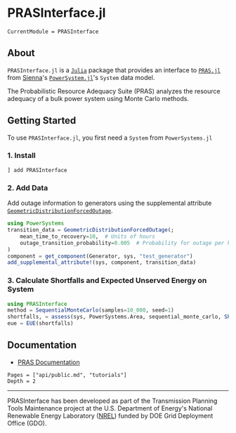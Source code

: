 # PRASInterface.jl

```@meta
CurrentModule = PRASInterface
```

## About

`PRASInterface.jl` is a [`Julia`](http://www.julialang.org) package that provides an interface to [`PRAS.jl`](https://nrel.github.io/PRAS) from [Sienna](https://www.nrel.gov/analysis/sienna.html)'s [`PowerSystem.jl`](https://github.com/NREL-Sienna/PowerSystems.jl)'s `System` data model.

The Probabilistic Resource Adequacy Suite (PRAS) analyzes the resource adequacy of a bulk power system using Monte Carlo methods.

## Getting Started

To use `PRASInterface.jl`, you first need a `System` from `PowerSystems.jl`

### 1. Install

```
] add PRASInterface
```

### 2. Add Data

Add outage information to generators using the supplemental attribute [`GeometricDistributionForcedOutage`](https://nrel-sienna.github.io/PowerSystems.jl/stable/api/public/#PowerSystems.GeometricDistributionForcedOutage).

```julia
using PowerSystems
transition_data = GeometricDistributionForcedOutage(;
    mean_time_to_recovery=10,  # Units of hours
    outage_transition_probability=0.005  # Probability for outage per hour
)
component = get_component(Generator, sys, "test_generator")
add_supplemental_attribute!(sys, component, transition_data)
```

### 3. Calculate Shortfalls and Expected Unserved Energy on System

```julia
using PRASInterface
method = SequentialMonteCarlo(samples=10_000, seed=1)
shortfalls, = assess(sys, PowerSystems.Area, sequential_monte_carlo, Shortfall())
eue = EUE(shortfalls)
```

## Documentation

- [PRAS Documentation](https://nrel.github.io/PRAS/)

```@contents
Pages = ["api/public.md", "tutorials"]
Depth = 2
```


* * *

PRASInterface has been developed as part of the Transmission Planning Tools Maintenance project at the U.S. Department of Energy's National Renewable Energy
Laboratory ([NREL](https://www.nrel.gov/)) funded by DOE Grid Deployment Office (GDO).
